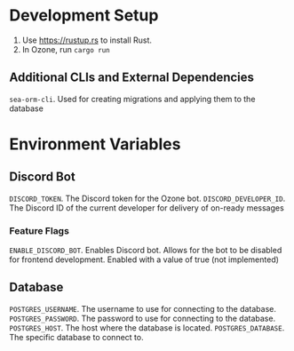 # Development Setup
1. Use https://rustup.rs to install Rust. 
2. In Ozone, run `cargo run`

## Additional CLIs and External Dependencies
`sea-orm-cli`. Used for creating migrations and applying them to the database

# Environment Variables
## Discord Bot
`DISCORD_TOKEN`. The Discord token for the Ozone bot. 
`DISCORD_DEVELOPER_ID`. The Discord ID of the current developer for delivery of on-ready messages 
### Feature Flags
`ENABLE_DISCORD_BOT`. Enables Discord bot. Allows for the bot to be disabled for frontend development. Enabled with a value of true (not implemented)

## Database
`POSTGRES_USERNAME`. The username to use for connecting to the database.
`POSTGRES_PASSWORD`. The password to use for connecting to the database.
`POSTGRES_HOST`. The host where the database is located.
`POSTGRES_DATABASE`. The specific database to connect to.
